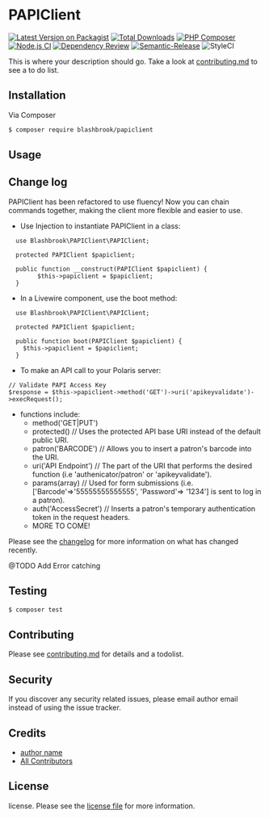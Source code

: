 # PAPIClient

[![Latest Version on Packagist][ico-version]][link-packagist]
[![Total Downloads][ico-downloads]][link-downloads]
[![PHP Composer](https://github.com/blashbrook/papiclient/actions/workflows/php.yml/badge.svg)](https://github.com/blashbrook/papiclient/actions/workflows/php.yml)
[![Node.js CI](https://github.com/blashbrook/papiclient/actions/workflows/node.js.yml/badge.svg)](https://github.com/blashbrook/papiclient/actions/workflows/node.js.yml)
[![Dependency Review](https://github.com/blashbrook/papiclient/actions/workflows/dependency-review.yml/badge.svg)](https://github.com/blashbrook/papiclient/actions/workflows/dependency-review.yml)
[![Semantic-Release](https://github.com/blashbrook/papiclient/actions/workflows/semantic-release.yml/badge.svg)](https://github.com/blashbrook/papiclient/actions/workflows/semantic-release.yml)
![StyleCI](https://github.styleci.io/repos/318002634/shield)

This is where your description should go. Take a look at [contributing.md](contributing.md) to see a to do list.

## Installation

Via Composer

``` bash
$ composer require blashbrook/papiclient
```

## Usage

## Change log

PAPIClient has been refactored to use fluency!
Now you can chain commands together, making the client more flexible and easier to use.

* Use Injection to instantiate PAPIClient in a class:
````
  use Blashbrook\PAPIClient\PAPIClient;

  protected PAPIClient $papiclient;

  public function __construct(PAPIClient $papiclient) {
        $this->papiclient = $papiclient;
  }
````

* In a Livewire component, use the boot method:
```
  use Blashbrook\PAPIClient\PAPIClient;

  protected PAPIClient $papiclient;

  public function boot(PAPIClient $papiclient) {
    $this->papiclient = $papiclient;
  }
```
* To make an API call to your Polaris server:
````
// Validate PAPI Access Key
$response = $this->papiclient->method('GET')->uri('apikeyvalidate')->execRequest();
````
* functions include:
  * method('GET|PUT')
  * protected() // Uses the protected API base URI instead of the default public URI.
  * patron('BARCODE') // Allows you to insert a patron's barcode into the URI.
  * uri('API Endpoint') // The part of the URI that performs the desired function (i.e 'authenicator/patron' or 'apikeyvalidate').
  * params(array) // Used for form submissions (i.e. ['Barcode'=>'55555555555555', 'Password'=> '1234'] is sent to log in a patron).
  * auth('AccessSecret') // Inserts a patron's temporary authentication token in the request headers.
  * MORE TO COME!

Please see the [changelog](CHANGELOG.md) for more information on what has changed recently.

@TODO
Add Error catching

## Testing

``` bash
$ composer test
```

## Contributing

Please see [contributing.md](contributing.md) for details and a todolist. 

## Security

If you discover any security related issues, please email author email instead of using the issue tracker.

## Credits

- [author name][link-author]
- [All Contributors][link-contributors]

## License

license. Please see the [license file](license.md) for more information.

[ico-version]: https://img.shields.io/packagist/v/blashbrook/papiclient.svg?style=flat-square
[ico-downloads]: https://img.shields.io/packagist/dt/blashbrook/papiclient.svg?style=flat-square
[ico-travis]: https://img.shields.io/travis/blashbrook/papiclient/master.svg?style=flat-square
[ico-styleci]: https://styleci.io/repos/12345678/shield

[link-packagist]: https://packagist.org/packages/blashbrook/papiclient
[link-downloads]: https://packagist.org/packages/blashbrook/papiclient
[link-travis]: https://travis-ci.org/blashbrook/papiclient
[link-styleci]: https://styleci.io/repos/12345678
[link-author]: https://github.com/blashbrook
[link-contributors]: ../../contributors
